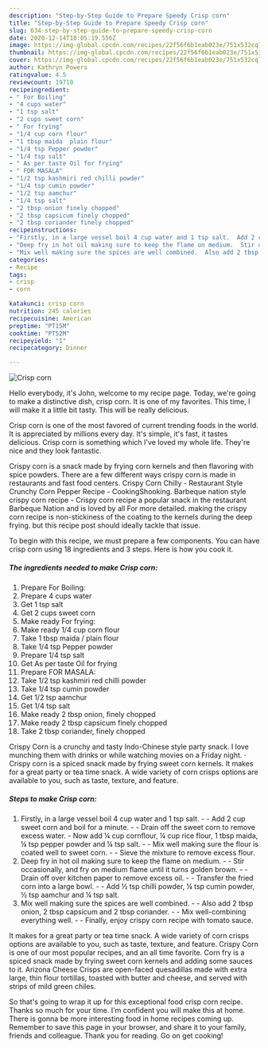```yaml
---
description: "Step-by-Step Guide to Prepare Speedy Crisp corn"
title: "Step-by-Step Guide to Prepare Speedy Crisp corn"
slug: 634-step-by-step-guide-to-prepare-speedy-crisp-corn
date: 2020-12-14T18:05:19.556Z
image: https://img-global.cpcdn.com/recipes/22f56f6b1eab023e/751x532cq70/crisp-corn-recipe-main-photo.jpg
thumbnail: https://img-global.cpcdn.com/recipes/22f56f6b1eab023e/751x532cq70/crisp-corn-recipe-main-photo.jpg
cover: https://img-global.cpcdn.com/recipes/22f56f6b1eab023e/751x532cq70/crisp-corn-recipe-main-photo.jpg
author: Kathryn Powers
ratingvalue: 4.5
reviewcount: 19710
recipeingredient:
- " For Boiling"
- "4 cups water"
- "1 tsp salt"
- "2 cups sweet corn"
- " For frying"
- "1/4 cup corn flour"
- "1 tbsp maida  plain flour"
- "1/4 tsp Pepper powder"
- "1/4 tsp salt"
- " As per taste Oil for frying"
- " FOR MASALA"
- "1/2 tsp kashmiri red chilli powder"
- "1/4 tsp cumin powder"
- "1/2 tsp aamchur"
- "1/4 tsp salt"
- "2 tbsp onion finely chopped"
- "2 tbsp capsicum finely chopped"
- "2 tbsp coriander finely chopped"
recipeinstructions:
- "Firstly, in a large vessel boil 4 cup water and 1 tsp salt.  Add 2 cup sweet corn and boil for a minute.  Drain off the sweet corn to remove excess water. Now add ¼ cup cornflour, ¼ cup rice flour, 1 tbsp maida, ¼ tsp pepper powder and ¼ tsp salt.  Mix well making sure the flour is coated well to sweet corn.  Sieve the mixture to remove excess flour."
- "Deep fry in hot oil making sure to keep the flame on medium.  Stir occasionally, and fry on medium flame until it turns golden brown.  Drain off over kitchen paper to remove excess oil.  Transfer the fried corn into a large bowl.  Add ½ tsp chilli powder, ¼ tsp cumin powder, ½ tsp aamchur and ¼ tsp salt."
- "Mix well making sure the spices are well combined.  Also add 2 tbsp onion, 2 tbsp capsicum and 2 tbsp coriander.  Mix well-combining everything well.  Finally, enjoy crispy corn recipe with tomato sauce."
categories:
- Recipe
tags:
- crisp
- corn

katakunci: crisp corn 
nutrition: 245 calories
recipecuisine: American
preptime: "PT15M"
cooktime: "PT52M"
recipeyield: "1"
recipecategory: Dinner

---
```



![Crisp corn](https://img-global.cpcdn.com/recipes/22f56f6b1eab023e/751x532cq70/crisp-corn-recipe-main-photo.jpg)

Hello everybody, it's John, welcome to my recipe page. Today, we're going to make a distinctive dish, crisp corn. It is one of my favorites. This time, I will make it a little bit tasty. This will be really delicious.

Crisp corn is one of the most favored of current trending foods in the world. It is appreciated by millions every day. It's simple, it's fast, it tastes delicious. Crisp corn is something which I've loved my whole life. They're nice and they look fantastic.

Crispy corn is a snack made by frying corn kernels and then flavoring with spice powders. There are a few different ways crispy corn is made in restaurants and fast food centers. Crispy Corn Chilly - Restaurant Style Crunchy Corn Pepper Recipe - CookingShooking. Barbeque nation style crispy corn recipe - Crispy corn recipe a popular snack in the restaurant Barbeque Nation and is loved by all For more detailed. making the crispy corn recipe is non-stickiness of the coating to the kernels during the deep frying. but this recipe post should ideally tackle that issue.


To begin with this recipe, we must prepare a few components. You can have crisp corn using 18 ingredients and 3 steps. Here is how you cook it.

<!--inarticleads1-->

##### The ingredients needed to make Crisp corn:

1. Prepare  For Boiling:
1. Prepare 4 cups water
1. Get 1 tsp salt
1. Get 2 cups sweet corn
1. Make ready  For frying:
1. Make ready 1/4 cup corn flour
1. Take 1 tbsp maida / plain flour
1. Take 1/4 tsp Pepper powder
1. Prepare 1/4 tsp salt
1. Get  As per taste Oil for frying
1. Prepare  FOR MASALA:
1. Take 1/2 tsp kashmiri red chilli powder
1. Take 1/4 tsp cumin powder
1. Get 1/2 tsp aamchur
1. Get 1/4 tsp salt
1. Make ready 2 tbsp onion, finely chopped
1. Make ready 2 tbsp capsicum finely chopped
1. Take 2 tbsp coriander, finely chopped


Crispy Corn is a crunchy and tasty Indo-Chinese style party snack. I love munching them with drinks or while watching movies on a Friday night. · Crispy corn is a spiced snack made by frying sweet corn kernels. It makes for a great party or tea time snack. A wide variety of corn crisps options are available to you, such as taste, texture, and feature. 

<!--inarticleads2-->

##### Steps to make Crisp corn:

1. Firstly, in a large vessel boil 4 cup water and 1 tsp salt. -  - Add 2 cup sweet corn and boil for a minute. -  - Drain off the sweet corn to remove excess water. - Now add ¼ cup cornflour, ¼ cup rice flour, 1 tbsp maida, ¼ tsp pepper powder and ¼ tsp salt. -  - Mix well making sure the flour is coated well to sweet corn. -  - Sieve the mixture to remove excess flour.
1. Deep fry in hot oil making sure to keep the flame on medium. -  - Stir occasionally, and fry on medium flame until it turns golden brown. -  - Drain off over kitchen paper to remove excess oil. -  - Transfer the fried corn into a large bowl. -  - Add ½ tsp chilli powder, ¼ tsp cumin powder, ½ tsp aamchur and ¼ tsp salt.
1. Mix well making sure the spices are well combined. -  - Also add 2 tbsp onion, 2 tbsp capsicum and 2 tbsp coriander. -  - Mix well-combining everything well. -  - Finally, enjoy crispy corn recipe with tomato sauce.


It makes for a great party or tea time snack. A wide variety of corn crisps options are available to you, such as taste, texture, and feature. Crispy Corn is one of our most popular recipes, and an all time favorite. Corn fry is a spiced snack made by frying sweet corn kernels and adding some sauces to it. Arizona Cheese Crisps are open-faced quesadillas made with extra large, thin flour tortillas, toasted with butter and cheese, and served with strips of mild green chiles. 

So that's going to wrap it up for this exceptional food crisp corn recipe. Thanks so much for your time. I'm confident you will make this at home. There is gonna be more interesting food in home recipes coming up. Remember to save this page in your browser, and share it to your family, friends and colleague. Thank you for reading. Go on get cooking!
